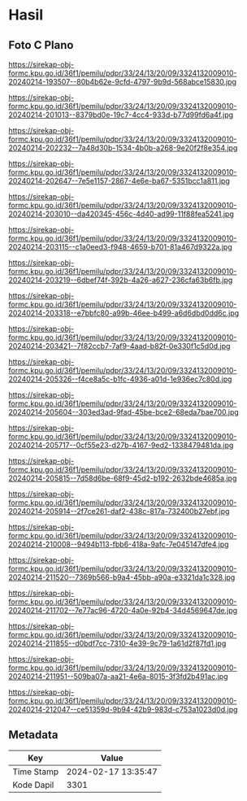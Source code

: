 # Hasil

## Foto C Plano

https://sirekap-obj-formc.kpu.go.id/36f1/pemilu/pdpr/33/24/13/20/09/3324132009010-20240214-193507--80b4b62e-9cfd-4797-9b9d-568abce15830.jpg

https://sirekap-obj-formc.kpu.go.id/36f1/pemilu/pdpr/33/24/13/20/09/3324132009010-20240214-201013--8379bd0e-19c7-4cc4-933d-b77d99fd6a4f.jpg

https://sirekap-obj-formc.kpu.go.id/36f1/pemilu/pdpr/33/24/13/20/09/3324132009010-20240214-202232--7a48d30b-1534-4b0b-a268-9e20f2f8e354.jpg

https://sirekap-obj-formc.kpu.go.id/36f1/pemilu/pdpr/33/24/13/20/09/3324132009010-20240214-202647--7e5e1157-2867-4e6e-ba67-5351bcc1a811.jpg

https://sirekap-obj-formc.kpu.go.id/36f1/pemilu/pdpr/33/24/13/20/09/3324132009010-20240214-203010--da420345-456c-4d40-ad99-11f88fea5241.jpg

https://sirekap-obj-formc.kpu.go.id/36f1/pemilu/pdpr/33/24/13/20/09/3324132009010-20240214-203115--c1a0eed3-f948-4659-b701-81a467d9322a.jpg

https://sirekap-obj-formc.kpu.go.id/36f1/pemilu/pdpr/33/24/13/20/09/3324132009010-20240214-203219--6dbef74f-392b-4a26-a627-236cfa63b6fb.jpg

https://sirekap-obj-formc.kpu.go.id/36f1/pemilu/pdpr/33/24/13/20/09/3324132009010-20240214-203318--e7bbfc80-a99b-46ee-b499-a6d6dbd0dd6c.jpg

https://sirekap-obj-formc.kpu.go.id/36f1/pemilu/pdpr/33/24/13/20/09/3324132009010-20240214-203421--7f82ccb7-7af9-4aad-b82f-0e330f1c5d0d.jpg

https://sirekap-obj-formc.kpu.go.id/36f1/pemilu/pdpr/33/24/13/20/09/3324132009010-20240214-205326--f4ce8a5c-b1fc-4936-a01d-1e936ec7c80d.jpg

https://sirekap-obj-formc.kpu.go.id/36f1/pemilu/pdpr/33/24/13/20/09/3324132009010-20240214-205604--303ed3ad-9fad-45be-bce2-68eda7bae700.jpg

https://sirekap-obj-formc.kpu.go.id/36f1/pemilu/pdpr/33/24/13/20/09/3324132009010-20240214-205717--0cf55e23-d27b-4167-9ed2-1338479481da.jpg

https://sirekap-obj-formc.kpu.go.id/36f1/pemilu/pdpr/33/24/13/20/09/3324132009010-20240214-205815--7d58d6be-68f9-45d2-b192-2632bde4685a.jpg

https://sirekap-obj-formc.kpu.go.id/36f1/pemilu/pdpr/33/24/13/20/09/3324132009010-20240214-205914--2f7ce261-daf2-438c-817a-732400b27ebf.jpg

https://sirekap-obj-formc.kpu.go.id/36f1/pemilu/pdpr/33/24/13/20/09/3324132009010-20240214-210008--9494b113-fbb6-418a-9afc-7e045147dfe4.jpg

https://sirekap-obj-formc.kpu.go.id/36f1/pemilu/pdpr/33/24/13/20/09/3324132009010-20240214-211520--7369b566-b9a4-45bb-a90a-e3321da1c328.jpg

https://sirekap-obj-formc.kpu.go.id/36f1/pemilu/pdpr/33/24/13/20/09/3324132009010-20240214-211702--7e77ac96-4720-4a0e-92b4-34d4569647de.jpg

https://sirekap-obj-formc.kpu.go.id/36f1/pemilu/pdpr/33/24/13/20/09/3324132009010-20240214-211855--d0bdf7cc-7310-4e39-9c79-1a61d2f87fd1.jpg

https://sirekap-obj-formc.kpu.go.id/36f1/pemilu/pdpr/33/24/13/20/09/3324132009010-20240214-211951--509ba07a-aa21-4e6a-8015-3f3fd2b491ac.jpg

https://sirekap-obj-formc.kpu.go.id/36f1/pemilu/pdpr/33/24/13/20/09/3324132009010-20240214-212047--ce51359d-9b94-42b9-983d-c753a1023d0d.jpg


## Metadata

| Key        | Value               |
| ---------- | ------------------- |
| Time Stamp | 2024-02-17 13:35:47 |
| Kode Dapil | 3301                |



